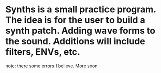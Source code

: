 # Synths is a small practice program. The idea is for the user to build a synth patch. Adding wave forms to the sound. Additions will include filters, ENVs, etc. 
note: there some errors I believe. More soon

